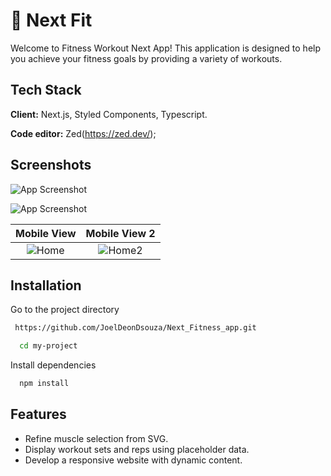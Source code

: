 # 🚀 Next Fit

Welcome to Fitness Workout Next App! This application is designed to help you achieve your fitness goals by providing a variety of workouts.

## Tech Stack

**Client:** Next.js, Styled Components, Typescript.

**Code editor:** Zed(https://zed.dev/);

## Screenshots

![App Screenshot](https://i.ibb.co/ydh5W9S/img.png)

![App Screenshot](https://i.ibb.co/dMsLV96/img2.png)

|                Mobile View                 |                Mobile View 2                |
| :----------------------------------------: | :-----------------------------------------: |
| ![Home](https://i.ibb.co/ctxdjRV/img3.png) | ![Home2](https://i.ibb.co/j9CdKxg/img4.png) |

## Installation

Go to the project directory

```bash
 https://github.com/JoelDeonDsouza/Next_Fitness_app.git
```

```bash
  cd my-project
```

Install dependencies

```bash
  npm install
```

## Features

- Refine muscle selection from SVG.
- Display workout sets and reps using placeholder data.
- Develop a responsive website with dynamic content.
